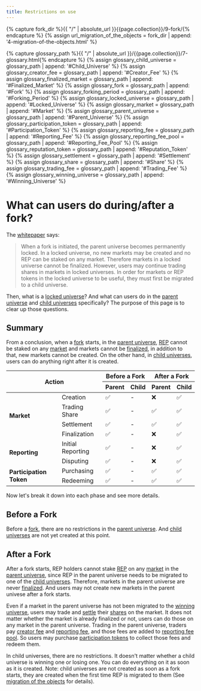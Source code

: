 ```yaml
---
title: Restrictions on use
---
```


{% capture fork_dir %}{{ "/" | absolute_url }}{{page.collection}}/9-fork/{% endcapture %}
{% assign url_migration_of_the_objects = fork_dir | append: '4-migration-of-the-objects.html' %}

{% capture glossary_path %}{{ "/" | absolute_url }}/{{page.collection}}/7-glossary.html{% endcapture %}
{% assign glossary_child_universe = glossary_path | append: '#Child_Universe' %}
{% assign glossary_creator_fee = glossary_path | append: '#Creator_Fee' %}
{% assign glossary_finalized_market = glossary_path | append: '#Finalized_Market' %}
{% assign glossary_fork = glossary_path | append: '#Fork' %}
{% assign glossary_forking_period = glossary_path | append: '#Forking_Period' %}
{% assign glossary_locked_universe = glossary_path | append: '#Locked_Universe' %}
{% assign glossary_market = glossary_path | append: '#Market' %}
{% assign glossary_parent_universe = glossary_path | append: '#Parent_Universe' %}
{% assign glossary_participation_token = glossary_path | append: '#Participation_Token' %}
{% assign glossary_reporting_fee = glossary_path | append: '#Reporting_Fee' %}
{% assign glossary_reporting_fee_pool = glossary_path | append: '#Reporting_Fee_Pool' %}
{% assign glossary_reputation_token = glossary_path | append: '#Reputation_Token' %}
{% assign glossary_settlement = glossary_path | append: '#Settlement' %}
{% assign glossary_share = glossary_path | append: '#Share' %}
{% assign glossary_trading_fee = glossary_path | append: '#Trading_Fee' %}
{% assign glossary_winning_universe = glossary_path | append: '#Winning_Universe' %}

# What can users do during/after a fork?
The [whitepaper](https://github.com/AugurProject/whitepaper/blob/master/v2/english/augur-whitepaper-v2.pdf) says:

> When a fork is initiated, the parent universe becomes permanently locked. In a locked universe, no new markets may be created and no REP can be staked on any market. Therefore markets in a locked universe cannot be finalized. However, users may continue trading shares in markets in locked universes. In order for markets or REP tokens in the locked universe to be useful, they must first be migrated to a child universe.

Then, what is a [locked universe]({{glossary_locked_universe}})? And what can users do in the [parent universe]({{glossary_parent_universe}}) and [child universes]({{glossary_child_universe}}) specifically? The purpose of this page is to clear up those questions.

## Summary
From a conclusion, when a [fork]({{glossary_fork}}) starts, in the [parent universe]({{glossary_parent_universe}}), [REP]({{glossary_reputation_token}}) cannot be staked on any [market]({{glossary_market}}) and markets cannot be [finalized]({{glossary_finalized_market}}), in addition to that, new markets cannot be created. On the other hand, in [child universes]({{glossary_child_universe}}), users can do anything right after it is created.
<table>
  <thead>
    <tr>
      <th rowspan="2" colspan="2" class="center">Action</th>
      <th rowspan="1" colspan="2" class="center">Before a Fork</th>
      <th rowspan="1" colspan="2" class="center">After a Fork</th>
    </tr>
    <tr>
      <th rowspan="1" colspan="1" class="center">Parent</th>
      <th rowspan="1" colspan="1" class="center">Child</th>
      <th rowspan="1" colspan="1" class="center">Parent</th>
      <th rowspan="1" colspan="1" class="center">Child</th>
    </tr>
  </thead>
  <tbody>
    <tr>
      <td rowspan="4" colspan="1"><b>Market</b></td>
      <td rowspan="1" colspan="1">Creation</td>
      <td rowspan="1" colspan="1" class="center">✅</td>
      <td rowspan="1" colspan="1" class="center">-</td>
      <td rowspan="1" colspan="1" class="center">❌</td>
      <td rowspan="1" colspan="1" class="center">✅</td>
    </tr>
    <tr>
      <td rowspan="1" colspan="1" >Trading Share</td>
      <td rowspan="1" colspan="1" class="center">✅</td>
      <td rowspan="1" colspan="1" class="center">-</td>
      <td rowspan="1" colspan="1" class="center">✅</td>
      <td rowspan="1" colspan="1" class="center">✅</td>
    </tr>
    <tr>
      <td rowspan="1" colspan="1">Settlement</td>
      <td rowspan="1" colspan="1" class="center">✅</td>
      <td rowspan="1" colspan="1" class="center">-</td>
      <td rowspan="1" colspan="1" class="center">✅</td>
      <td rowspan="1" colspan="1" class="center">✅</td>
    </tr>
    <tr>
      <td rowspan="1" colspan="1">Finalization</td>
      <td rowspan="1" colspan="1" class="center">✅</td>
      <td rowspan="1" colspan="1" class="center">-</td>
      <td rowspan="1" colspan="1" class="center">❌</td>
      <td rowspan="1" colspan="1" class="center">✅</td>
    </tr>
    <tr>
      <td rowspan="2" colspan="1"><b>Reporting</b></td>
      <td rowspan="1" colspan="1">Initial Reporting</td>
      <td rowspan="1" colspan="1" class="center">✅</td>
      <td rowspan="1" colspan="1" class="center">-</td>
      <td rowspan="1" colspan="1" class="center">❌</td>
      <td rowspan="1" colspan="1" class="center">✅</td>
    </tr>
    <tr>
      <td rowspan="1" colspan="1">Disputing</td>
      <td rowspan="1" colspan="1" class="center">✅</td>
      <td rowspan="1" colspan="1" class="center">-</td>
      <td rowspan="1" colspan="1" class="center">❌</td>
      <td rowspan="1" colspan="1" class="center">✅</td>
    </tr>
    <tr>
      <td rowspan="2" colspan="1"><b>Participation Token</b></td>
      <td rowspan="1" colspan="1">Purchasing</td>
      <td rowspan="1" colspan="1" class="center">✅</td>
      <td rowspan="1" colspan="1" class="center">-</td>
      <td rowspan="1" colspan="1" class="center">✅</td>
      <td rowspan="1" colspan="1" class="center">✅</td>
    </tr>
    <tr>
      <td rowspan="1" colspan="1">Redeeming</td>
      <td rowspan="1" colspan="1" class="center">✅</td>
      <td rowspan="1" colspan="1" class="center">-</td>
      <td rowspan="1" colspan="1" class="center">✅</td>
      <td rowspan="1" colspan="1" class="center">✅</td>
    </tr>
  </tbody>
</table>

Now let's break it down into each phase and see more details.

## Before a Fork
Before a [fork]({{glossary_fork}}), there are no restrictions in the [parent universe]({{glossary_parent_universe}}). And [child universes]({{glossary_child_universe}}) are not yet created at this point.

## After a Fork
After a fork starts, REP holders cannot stake [REP]({{glossary_reputation_token}}) on any [market]({{glossary_market}}) in the [parent universe]({{glossary_parent_universe}}), since REP in the parent universe needs to be migrated to one of the [child universes]({{glossary_child_universe}}). Therefore, markets in the parent universe are never [finalized]({{glossary_finalized_market}}). And users may not create new markets in the parent univese after a fork starts.

Even if a market in the parent universe has not been migrated to the [winning universe]({{glossary_winning_universe}}), users may trade and [settle]({{glossary_settlement}}) their [shares]({{glossary_share}}) on the market. It does not matter whether the market is already finalized or not, users can do those on any market in the parent universe. Trading in the parent universe, traders pay [creator fee]({{glossary_creator_fee}}) and [reporting fee]({{glossary_reporting_fee}}), and those fees are added to [reporting fee pool]({{glossary_reporting_fee_pool}}). So users may purchase [participation tokens]({{glossary_participation_token}}) to collect those fees and redeem them.

In child universes, there are no restrictions. It doesn't matter whether a child universe is winning one or losing one. You can do everything on it as soon as it is created.  Note: child universes are not created as soon as a fork starts, they are created when the first time REP is migrated to them (See [migration of the objects]({{url_migration_of_the_objects}}#forking-market) for details).
